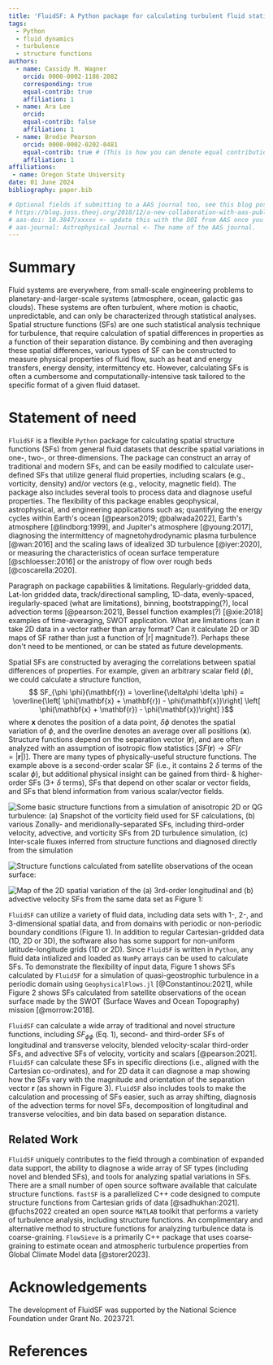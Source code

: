 ```yaml
---
title: 'FluidSF: A Python package for calculating turbulent fluid statistics'
tags:
  - Python
  - fluid dynamics
  - turbulence
  - structure functions
authors:
  - name: Cassidy M. Wagner
    orcid: 0000-0002-1186-2082
    corresponding: true
    equal-contrib: true
    affiliation: 1
  - name: Ara Lee
    orcid:
    equal-contrib: false
    affiliation: 1
  - name: Brodie Pearson
    orcid: 0000-0002-0202-0481
    equal-contrib: true # (This is how you can denote equal contributions between multiple authors)
    affiliation: 1
affiliations:
 - name: Oregon State University
date: 01 June 2024
bibliography: paper.bib

# Optional fields if submitting to a AAS journal too, see this blog post:
# https://blog.joss.theoj.org/2018/12/a-new-collaboration-with-aas-publishing
# aas-doi: 10.3847/xxxxx <- update this with the DOI from AAS once you know it.
# aas-journal: Astrophysical Journal <- The name of the AAS journal.
---
```


# Summary

Fluid systems are everywhere, from small-scale engineering problems to planetary-and-larger-scale systems (atmosphere, ocean, galactic gas clouds). These systems are often turbulent, where motion is chaotic, unpredictable, and can only be characterized through statistical analyses. Spatial structure functions (SFs) are one such statistical analysis technique for turbulence, that require calculation of spatial differences in properties as a function of their separation distance. By combining and then averaging these spatial differences, various types of SF can be constructed to measure physical properties of fluid flow, such as heat and energy transfers, energy density, intermittency etc. However, calculating SFs is often a cumbersome and computationally-intensive task tailored to the specific format of a given fluid dataset.    



# Statement of need

`FluidSF` is a flexible ``Python`` package for calculating spatial structure functions (SFs) from general fluid datasets that describe spatial variations in one-, two-, or three-dimensions. The package can construct an array of traditional and modern SFs, and can be easily modified to calculate user-defined SFs that utilize general fluid properties, including scalars (e.g., vorticity, density) and/or vectors (e.g., velocity, magnetic field). The package also includes several tools to process data and diagnose useful properties. The flexibility of this package enables geophysical, astrophysical, and engineering applications such as; quantifying the energy cycles within Earth's ocean [@pearson2019; @balwada2022], Earth's atmosphere [@lindborg:1999], and Jupiter's atmosphere [@young:2017], diagnosing the intermittency of magnetohydrodynamic plasma turbulence [@wan:2016] and the scaling laws of idealized 3D turbulence [@iyer:2020], or measuring the characteristics of ocean surface temperature [@schloesser:2016] or the anistropy of flow over rough beds [@coscarella:2020].   

Paragraph on package capabilities & limitations. Regularly-gridded data, Lat-lon gridded data, track/directional sampling, 1D-data, evenly-spaced, iregularly-spaced (what are limitations), binning, bootstrapping(?), local advection terms [@pearson:2021], Bessel function examples(?) [@xie:2018] examples of time-averaging, SWOT application. What are limitations (can it take 2D data in a vector rather than array format? Can it calculate 2D or 3D maps of SF rather than just a function of |r| magnitude?). Perhaps these don't need to be mentioned, or can be stated as future developments.

Spatial SFs are constructed by averaging the correlations between spatial differences of properties. For example, given an arbitrary scalar field ($\phi$), we could calculate a structure function,
$$ SF_{\phi \phi}(\mathbf{r}) = \overline{\delta\phi \delta \phi} = \overline{\left[ \phi(\mathbf{x} + \mathbf{r}) - \phi(\mathbf{x})\right] \left[ \phi(\mathbf{x} + \mathbf{r}) - \phi(\mathbf{x})\right] }$$
where $\mathbf{x}$ denotes the position of a data point, $\delta \phi$ denotes the spatial variation of $\phi$, and the overline denotes an average over all positions ($\mathbf{x}$). Structure functions depend on the separation vector ($\mathbf{r}$), and are often analyzed with an assumption of isotropic flow statistics [$SF(\mathbf{r})\rightarrow SF(r=|\mathbf{r}|)$]. There are many types of physically-useful structure functions. The example above is a second-order scalar SF (i.e., it contains 2 $\delta$ terms of the scalar $\phi$), but additional physical insight can be gained from third- \& higher-order SFs (3+ $\delta$ terms), SFs that depend on other scalar or vector fields, and SFs that blend information from various scalar/vector fields. 

![Some basic structure functions from a simulation of anisotropic 2D or QG turbulence: (a) Snapshot of the vorticity field used for SF calculations, (b) various Zonally- and meridionally-separated SFs, including third-order velocity, advective, and vorticity SFs from 2D turbulence simulation, (c) Inter-scale fluxes inferred from structure functions and diagnosed directly from the simulation](path/to/image.png)

![Structure functions calculated from satellite observations of the ocean surface: ](path/to/image.png)

![Map of the 2D spatial variation of the (a) 3rd-order longitudinal and (b) advective velocity SFs from the same data set as Figure 1: ](path/to/image.png)

`FluidSF` can utilize a variety of fluid data, including data sets with 1-, 2-, and 3-dimensional spatial data, and from domains with periodic or non-periodic boundary conditions (Figure 1). In addition to regular Cartesian-gridded data (1D, 2D or 3D), the software also has some support for non-uniform latitude-longitude grids (1D or 2D). Since `FluidSF` is written in `Python`, any fluid data intialized and loaded as `NumPy` arrays can be used to calculate SFs. To demonstrate the flexibility of input data, Figure 1 shows SFs calculated by `FluidSF` for a simulation of quasi-geostrophic turbulence in a periodic domain using `GeophysicalFlows.jl` [@Constantinou:2021], while Figure 2 shows SFs calculated from satellite observations of the ocean surface made by the SWOT (Surface Waves and Ocean Topography) mission [@morrow:2018].

`FluidSF` can calculate a wide array of traditional and novel structure functions, including $SF_{\phi \phi}$ (Eq. 1), second- and third-order SFs of longitudinal and transverse velocity, blended velocity-scalar third-order SFs, and advective SFs of velocity, vorticity and scalars [@pearson:2021]. `FluidSF` can calculate these SFs in specific directions (i.e., aligned with the Cartesian co-ordinates), and for 2D data it can diagnose a map showing how the SFs vary with the magnitude and orientation of the separation vector $\mathbf{r}$ (as shown in Figure 3).  `FluidSF` also includes tools to make the calculation and processing of SFs easier, such as array shifting, diagnosis of the advection terms for novel SFs, decomposition of longitudinal and transverse velocities, and bin data based on separation distance.

  <!-- * python
  * pypi installable/importable
  * advective structure functions
  * mixed structure functions
  * 2d maps of structure functions
  * binning
  * lat-lon grid support
  * non-periodic data
  * 1d structure functions -->

## Related Work

`FluidSF` uniquely contributes to the field through a combination of expanded data support, the ability to diagnose a wide array of SF types (including novel and blended SFs), and tools for analyzing spatial variations in SFs. There are a small number of open source software available that calculate structure functions. `fastSF` is a parallelized C++ code designed to compute structure functions from Cartesian grids of data [@sadhukhan:2021]. @fuchs2022 created an open source `MATLAB` toolkit that performs a variety of turbulence analysis, including structure functions. An complimentary and alternative method to structure functions for analyzing turbulence data is coarse-graining. `FlowSieve` is a primarily C++ package that uses coarse-graining to estimate ocean and atmospheric turbulence properties from Global Climate Model data [@storer2023].

<!-- Contextualize package within other relevant software
* flowsieve
* fuchs 2022: matlab-based GUI package that does third order structure functions among other things
* sadhukhan 2021: fastSF C++ code for parallel computing structure functions
  * n-th order structure functions of either longitudinal, transverse, or scalar, no mixed SFs
  * only works with cartesian 2D or 3D HDF5 files
* Dhruv's group
* a couple of julia repos, not full packages -->

# Acknowledgements

The development of FluidSF was supported by the National Science Foundation under Grant No. 2023721.

# References
